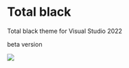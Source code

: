# Total black 

Total black theme for Visual Studio 2022

beta version

![](https://s3.us-west-2.amazonaws.com/secure.notion-static.com/15c8bdee-c945-461e-984f-6d53615f78f5/Untitled.png?X-Amz-Algorithm=AWS4-HMAC-SHA256&X-Amz-Content-Sha256=UNSIGNED-PAYLOAD&X-Amz-Credential=AKIAT73L2G45EIPT3X45%2F20230304%2Fus-west-2%2Fs3%2Faws4_request&X-Amz-Date=20230304T071821Z&X-Amz-Expires=86400&X-Amz-Signature=a832a07258664dea8d4bcab005034b1accf9cc80445ca40105814b0d6bbda95b&X-Amz-SignedHeaders=host&response-content-disposition=filename%3D%22Untitled.png%22&x-id=GetObject)
